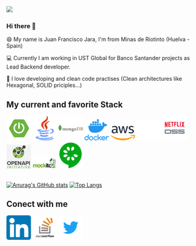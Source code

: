 ![](https://komarev.com/ghpvc/?username=jfjara&color=green)

### Hi there 👋


😄 My name is Juan Francisco Jara, I'm from Minas de Riotinto (Huelva - Spain)

💻 Currently I am working in UST Global for Banco Santander projects as Lead Backend developer. 

📝 I love developing and clean code practises (Clean architectures like Hexagonal, SOLID priciples...)

<h2>My current and favorite Stack</h2>
<a href="https://spring.io/projects/spring-boot"><img src="https://github.com/jfjara/jfjara/blob/main/spring_boot_icon.png" alt="Spring boot framework"/></a>
<a href="https://www.java.com/"><img src="https://github.com/jfjara/jfjara/blob/main/java.png" alt="Java"/></a>
<a href="https://www.mongodb.com/"><img src="https://github.com/jfjara/jfjara/blob/main/mongodb-226029.png" alt="MongoDB"/></a>
<a href="https://www.docker.com/"><img src="https://github.com/jfjara/jfjara/blob/main/vertical-logo-monochromatic.png" alt="Docker"/></a>
<a href="https://aws.amazon.com/"><img src="https://github.com/jfjara/jfjara/blob/main/1280px-Amazon_Web_Services_Logo.svg.png" alt="Amazon Web Services"/></a>
<a href="https://github.com/"><img src="https://github.com/jfjara/jfjara/blob/main/github_icon.png" alt="Github"/></a>
<a href="https://spring.io/projects/spring-cloud-netflix"><img src="https://github.com/jfjara/jfjara/blob/main/netflixoss.png" alt="Netflix Oss"/></a>
<a href="https://www.openapis.org/"><img src="https://github.com/jfjara/jfjara/blob/main/openapi.png" alt="OpenApi"/></a>
<a href="https://site.mockito.org/"><img src="https://github.com/jfjara/jfjara/blob/main/logo.jpg" alt="Mockito"/></a>
<a href="https://cucumber.io/"><img src="https://github.com/jfjara/jfjara/blob/main/cucumber_icon.png" alt="cucumber"/></a>

<h2></h2>

[![Anurag's GitHub stats](https://github-readme-stats.vercel.app/api?username=jfjara)](https://github.com/anuraghazra/github-readme-stats)
[![Top Langs](https://github-readme-stats.vercel.app/api/top-langs/?username=jfjara&layout=compact)](https://github.com/anuraghazra/github-readme-stats)
<!--[![willianrod's wakatime stats](https://github-readme-stats.vercel.app/api/wakatime?username=juanfranciscojara@gmail.com)](https://github.com/anuraghazra/github-readme-stats)-->

<h2>Conect with me</h2>

<a href="https://www.linkedin.com/in/juan-francisco-jara-bellido-72103b153/"><img src="https://github.com/jfjara/jfjara/blob/main/linkedin.png" alt="Linkedin"/></a>
<a href="https://es.stackoverflow.com/users/250162/jfjara"><img src="https://github.com/jfjara/jfjara/blob/main/E-CoWzaWUAIeIBB.png" alt="StackOverFlow"/></a>
<a href="https://twitter.com/wan_fran"><img src="https://github.com/jfjara/jfjara/blob/main/logo.png" alt="Twitter"/></a>
